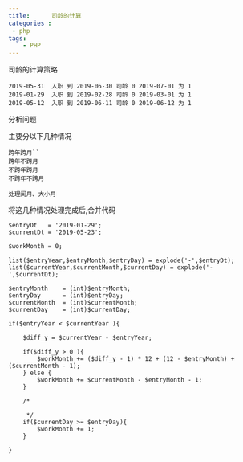 ```yaml
---
title:      司龄的计算
categories : 
 - php
tags:
    - PHP
---
```

司龄的计算策略

    2019-05-31  入职 到 2019-06-30 司龄 0 2019-07-01 为 1
    2019-01-29  入职 到 2019-02-28 司龄 0 2019-03-01 为 1
    2019-05-12  入职 到 2019-06-11 司龄 0 2019-06-12 为 1

分析问题 

主要分以下几种情况

    跨年跨月``
    跨年不跨月
    不跨年跨月
    不跨年不跨月

    处理闰月、大小月

将这几种情况处理完成后,合并代码

    $entryDt   = '2019-01-29';
    $currentDt = '2019-05-23';

    $workMonth = 0;

    list($entryYear,$entryMonth,$entryDay) = explode('-',$entryDt);
    list($currentYear,$currentMonth,$currentDay) = explode('-',$currentDt);

    $entryMonth    = (int)$entryMonth;
    $entryDay      = (int)$entryDay;
    $currentMonth  = (int)$currentMonth;
    $currentDay    = (int)$currentDay;

    if($entryYear < $currentYear ){

        $diff_y = $currentYear - $entryYear;

        if($diff_y > 0 ){
            $workMonth += ($diff_y - 1) * 12 + (12 - $entryMonth) + ($currentMonth - 1);
        } else {
            $workMonth += $currentMonth - $entryMonth - 1;
        }

        /*

         */
        if($currentDay >= $entryDay){
            $workMonth += 1;
        }

    }
